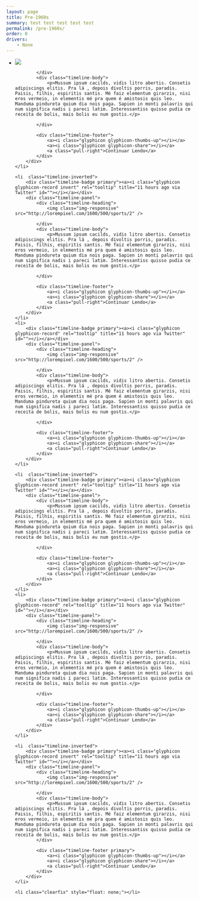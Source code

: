 ```yaml
---
layout: page
title: Pre-1960s
summary: test test test test test
permalink: /pre-1960s/
order: 0
drivers:
    - None
---
```

<ul class="timeline">
    <li>
        <div class="timeline-badge primary"><a><i class="glyphicon glyphicon-record" rel="tooltip" title="11 hours ago via Twitter" id=""></i></a></div>
        <div class="timeline-panel">
            <div class="timeline-heading">
                <img class="img-responsive" src="http://lorempixel.com/1600/500/sports/2" />

            </div>
            <div class="timeline-body">
                <p>Mussum ipsum cacilds, vidis litro abertis. Consetis adipiscings elitis. Pra lá , depois divoltis porris, paradis. Paisis, filhis, espiritis santis. Mé faiz elementum girarzis, nisi eros vermeio, in elementis mé pra quem é amistosis quis leo. Manduma pindureta quium dia nois paga. Sapien in monti palavris qui num significa nadis i pareci latim. Interessantiss quisso pudia ce receita de bolis, mais bolis eu num gostis.</p>

            </div>

            <div class="timeline-footer">
                <a><i class="glyphicon glyphicon-thumbs-up"></i></a>
                <a><i class="glyphicon glyphicon-share"></i></a>
                <a class="pull-right">Continuar Lendo</a>
            </div>
        </div>
    </li>

    <li  class="timeline-inverted">
        <div class="timeline-badge primary"><a><i class="glyphicon glyphicon-record invert" rel="tooltip" title="11 hours ago via Twitter" id=""></i></a></div>
        <div class="timeline-panel">
            <div class="timeline-heading">
                <img class="img-responsive" src="http://lorempixel.com/1600/500/sports/2" />

            </div>
            <div class="timeline-body">
                <p>Mussum ipsum cacilds, vidis litro abertis. Consetis adipiscings elitis. Pra lá , depois divoltis porris, paradis. Paisis, filhis, espiritis santis. Mé faiz elementum girarzis, nisi eros vermeio, in elementis mé pra quem é amistosis quis leo. Manduma pindureta quium dia nois paga. Sapien in monti palavris qui num significa nadis i pareci latim. Interessantiss quisso pudia ce receita de bolis, mais bolis eu num gostis.</p>

            </div>

            <div class="timeline-footer">
                <a><i class="glyphicon glyphicon-thumbs-up"></i></a>
                <a><i class="glyphicon glyphicon-share"></i></a>
                <a class="pull-right">Continuar Lendo</a>
            </div>
        </div>
    </li>
    <li>
        <div class="timeline-badge primary"><a><i class="glyphicon glyphicon-record" rel="tooltip" title="11 hours ago via Twitter" id=""></i></a></div>
        <div class="timeline-panel">
            <div class="timeline-heading">
                <img class="img-responsive" src="http://lorempixel.com/1600/500/sports/2" />

            </div>
            <div class="timeline-body">
                <p>Mussum ipsum cacilds, vidis litro abertis. Consetis adipiscings elitis. Pra lá , depois divoltis porris, paradis. Paisis, filhis, espiritis santis. Mé faiz elementum girarzis, nisi eros vermeio, in elementis mé pra quem é amistosis quis leo. Manduma pindureta quium dia nois paga. Sapien in monti palavris qui num significa nadis i pareci latim. Interessantiss quisso pudia ce receita de bolis, mais bolis eu num gostis.</p>

            </div>

            <div class="timeline-footer">
                <a><i class="glyphicon glyphicon-thumbs-up"></i></a>
                <a><i class="glyphicon glyphicon-share"></i></a>
                <a class="pull-right">Continuar Lendo</a>
            </div>
        </div>
    </li>

    <li  class="timeline-inverted">
        <div class="timeline-badge primary"><a><i class="glyphicon glyphicon-record invert" rel="tooltip" title="11 hours ago via Twitter" id=""></i></a></div>
        <div class="timeline-panel">
            <div class="timeline-body">
                <p>Mussum ipsum cacilds, vidis litro abertis. Consetis adipiscings elitis. Pra lá , depois divoltis porris, paradis. Paisis, filhis, espiritis santis. Mé faiz elementum girarzis, nisi eros vermeio, in elementis mé pra quem é amistosis quis leo. Manduma pindureta quium dia nois paga. Sapien in monti palavris qui num significa nadis i pareci latim. Interessantiss quisso pudia ce receita de bolis, mais bolis eu num gostis.</p>

            </div>

            <div class="timeline-footer">
                <a><i class="glyphicon glyphicon-thumbs-up"></i></a>
                <a><i class="glyphicon glyphicon-share"></i></a>
                <a class="pull-right">Continuar Lendo</a>
            </div>
        </div>
    </li>
    <li>
        <div class="timeline-badge primary"><a><i class="glyphicon glyphicon-record" rel="tooltip" title="11 hours ago via Twitter" id=""></i></a></div>
        <div class="timeline-panel">
            <div class="timeline-heading">
                <img class="img-responsive" src="http://lorempixel.com/1600/500/sports/2" />

            </div>
            <div class="timeline-body">
                <p>Mussum ipsum cacilds, vidis litro abertis. Consetis adipiscings elitis. Pra lá , depois divoltis porris, paradis. Paisis, filhis, espiritis santis. Mé faiz elementum girarzis, nisi eros vermeio, in elementis mé pra quem é amistosis quis leo. Manduma pindureta quium dia nois paga. Sapien in monti palavris qui num significa nadis i pareci latim. Interessantiss quisso pudia ce receita de bolis, mais bolis eu num gostis.</p>

            </div>

            <div class="timeline-footer">
                <a><i class="glyphicon glyphicon-thumbs-up"></i></a>
                <a><i class="glyphicon glyphicon-share"></i></a>
                <a class="pull-right">Continuar Lendo</a>
            </div>
        </div>
    </li>

    <li  class="timeline-inverted">
        <div class="timeline-badge primary"><a><i class="glyphicon glyphicon-record invert" rel="tooltip" title="11 hours ago via Twitter" id=""></i></a></div>
        <div class="timeline-panel">
            <div class="timeline-heading">
                <img class="img-responsive" src="http://lorempixel.com/1600/500/sports/2" />

            </div>
            <div class="timeline-body">
                <p>Mussum ipsum cacilds, vidis litro abertis. Consetis adipiscings elitis. Pra lá , depois divoltis porris, paradis. Paisis, filhis, espiritis santis. Mé faiz elementum girarzis, nisi eros vermeio, in elementis mé pra quem é amistosis quis leo. Manduma pindureta quium dia nois paga. Sapien in monti palavris qui num significa nadis i pareci latim. Interessantiss quisso pudia ce receita de bolis, mais bolis eu num gostis.</p>
            </div>

            <div class="timeline-footer primary">
                <a><i class="glyphicon glyphicon-thumbs-up"></i></a>
                <a><i class="glyphicon glyphicon-share"></i></a>
                <a class="pull-right">Continuar Lendo</a>
            </div>
        </div>
    </li>

    <li class="clearfix" style="float: none;"></li>
</ul>
